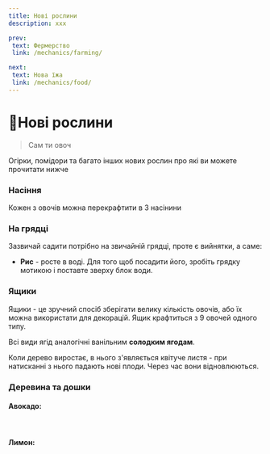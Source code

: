 ```yaml
---
title: Нові рослини 
description: xxx

prev:
 text: Фермерство
 link: /mechanics/farming/

next:
 text: Нова їжа
 link: /mechanics/food/
---
```

<script setup>
import PlantsList from '../.vitepress/theme/components/PlantsList.vue'
</script>

# 🌾Нові рослини

>Сам ти овоч  

Огірки, помідори та багато інших нових рослин про які ви можете прочитати нижче

<PlantsList sectionTitle="Овочі" />


### Насіння

Кожен з овочів можна перекрафтити в 3 насінини

### На грядці

Зазвичай садити потрібно на звичайній грядці, проте є вийнятки, а саме:

- **Рис** - росте в воді. Для того щоб посадити його, зробіть грядку мотикою і поставте зверху блок води.

### Ящики

Ящики - це зручний спосіб зберігати велику кількість овочів, або їх можна використати для декорацій. Ящик крафтиться з 9 овочей одного типу.

<PlantsList sectionTitle="Ягоди" />

Всі види ягід аналогічні ванільним **солодким ягодам**.

<PlantsList sectionTitle="Дерева" />


Коли дерево виростає, в нього з'являється квітуче листя - при натисканні з нього падають нові плоди. Через час вони відновлюються.

### Деревина та дошки

#### Авокадо:

<div class="div-flex" style="justify-content: space-evenly; margin-top: 3px;">
    <img class="img-mehanics-plants-block" src="/public/images/mechanics/new-plants/avocado_log.png" alt="">
    <img class="img-mehanics-plants-block" src="/public/images/mechanics/new-plants/avocado_wood.png" alt="">
    <img class="img-mehanics-plants-block" src="/public/images/mechanics/new-plants/stripped_avocado_log.png" alt="">
    <img class="img-mehanics-plants-block" src="/public/images/mechanics/new-plants/stripped_avocado_wood.png" alt="">
    <img class="img-mehanics-plants-block" src="/public/images/mechanics/new-plants/avocado_planks.png" alt="">
    <img class="img-mehanics-plants-block" src="/public/images/mechanics/new-plants/avocado_slab.png" alt="">
    <img class="img-mehanics-plants-block" src="/public/images/mechanics/new-plants/avocado_trapdoor.png" alt="">
    <img class="img-mehanics-plants-block plants-block-door" src="/public/images/mechanics/new-plants/avocado_door.png" alt="">
</div>

#### Лимон:
<div class="div-flex" style="justify-content: space-evenly; margin-top: 3px;">
    <img class="img-mehanics-plants-block" src="/public/images/mechanics/new-plants/lemon_log.png" alt="">
    <img class="img-mehanics-plants-block" src="/public/images/mechanics/new-plants/lemon_wood.png" alt="">
    <img class="img-mehanics-plants-block" src="/public/images/mechanics/new-plants/stripped_lemon_log.png" alt="">
    <img class="img-mehanics-plants-block" src="/public/images/mechanics/new-plants/stripped_lemon_wood.png" alt="">
    <img class="img-mehanics-plants-block" src="/public/images/mechanics/new-plants/lemon_planks.png" alt="">
    <img class="img-mehanics-plants-block" src="/public/images/mechanics/new-plants/lemon_slab.png" alt="">
    <img class="img-mehanics-plants-block" src="/public/images/mechanics/new-plants/lemon_trapdoor.png" alt="">
    <img class="img-mehanics-plants-block plants-block-door" src="/public/images/mechanics/new-plants/lemon_door.png" alt="">
</div>


